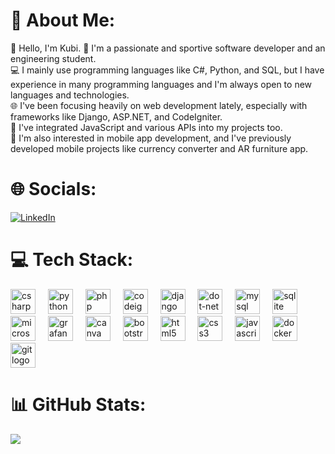 # 💫 About Me:
👋 Hello, I'm Kubi.
🚀 I'm a passionate and sportive software developer and an engineering student.<br>
💻 I mainly use programming languages like C#, Python, and SQL, but I have experience in many programming languages and I'm always open to new languages and technologies.<br>
🌐 I've been focusing heavily on web development lately, especially with frameworks like Django, ASP.NET, and CodeIgniter.<br>
🔧 I've integrated JavaScript and various APIs into my projects too.<br>
📱 I'm also interested in mobile app development, and I've previously developed mobile projects like currency converter and AR furniture app.<br>

# 🌐 Socials:
[![LinkedIn](https://img.shields.io/badge/LinkedIn-%230077B5.svg?logo=linkedin&logoColor=white)](https://linkedin.com/in/kubilay-birer-988361239) 

# 💻 Tech Stack:
<div align="left">
  <img src="https://cdn.jsdelivr.net/gh/devicons/devicon/icons/csharp/csharp-original.svg" height="40" alt="csharp logo" title="C#"/>
  <img width="12" />
  <img src="https://cdn.jsdelivr.net/gh/devicons/devicon/icons/python/python-original.svg" height="40" alt="python logo" title="PYTHON"/>
  <img width="12" />
   <img src="https://cdn.jsdelivr.net/gh/devicons/devicon/icons/php/php-original.svg" height="40" alt="php logo"  />
  <img width="12" />
  <img src="https://cdn.jsdelivr.net/gh/devicons/devicon/icons/codeigniter/codeigniter-plain.svg" height="40" alt="codeigniter logo" />
  <img width="12" />
  <img src="https://skillicons.dev/icons?i=django" height="40" alt="django logo" title="DJANGO"/>
  <img width="12" />
  <img src="https://skillicons.dev/icons?i=dotnet" height="40" alt="dot-net logo" title=".NET"/>
  <img width="12" />
  <img src="https://cdn.jsdelivr.net/gh/devicons/devicon/icons/mysql/mysql-original.svg" height="40" alt="mysql logo"  title="MYSQL"/>
  <img width="12" />
  <img src="https://cdn.jsdelivr.net/gh/devicons/devicon/icons/sqlite/sqlite-original.svg" height="40" alt="sqlite logo"  title="SQLITE"/>
  <img width="12" />
  <img src="https://cdn.simpleicons.org/microsoftsqlserver/CC2927" height="40" alt="microsoftsqlserver logo" title="MSSQL"/>
  <img width="12" />
  <img src="https://cdn.jsdelivr.net/gh/devicons/devicon/icons/grafana/grafana-original.svg" height="40" alt="grafana logo"  title="GRAFANA"/>
  <img width="12" />
  <img src="https://cdn.jsdelivr.net/gh/devicons/devicon/icons/canva/canva-original.svg" height="40" alt="canva logo"  title="CANVA"/>
  <img width="12" />
  <img src="https://cdn.jsdelivr.net/gh/devicons/devicon/icons/bootstrap/bootstrap-original.svg" height="40" alt="bootstrap logo"  title="BOOTSTRAP"/>
  <img width="12" />
  <img src="https://cdn.jsdelivr.net/gh/devicons/devicon/icons/html5/html5-original.svg" height="40" alt="html5 logo"  title="HTML"/>
  <img width="12" />
  <img src="https://cdn.jsdelivr.net/gh/devicons/devicon/icons/css3/css3-original.svg" height="40" alt="css3 logo"  title="CSS"/> 
  <img width="12" /> 
  <img src="https://cdn.jsdelivr.net/gh/devicons/devicon/icons/javascript/javascript-original.svg" height="40" alt="javascript logo"  title="JAVASCRIPT"/>
  <img width="12" /> 
  <img src="https://skillicons.dev/icons?i=docker" height="40" alt="docker logo"  title="DOCKER"/>
  <img width="12" /> 
  <img src="https://cdn.jsdelivr.net/gh/devicons/devicon/icons/git/git-original.svg" height="40" alt="git logo" title="GIT"/>
</div>

###

# 📊 GitHub Stats:
![](https://github-readme-stats-cyb8h8p74-kubicix.vercel.app/api/top-langs/?username=kubicix&theme=tokyonight&hide_border=true&include_all_commits=true&count_private=true&layout=compact)


